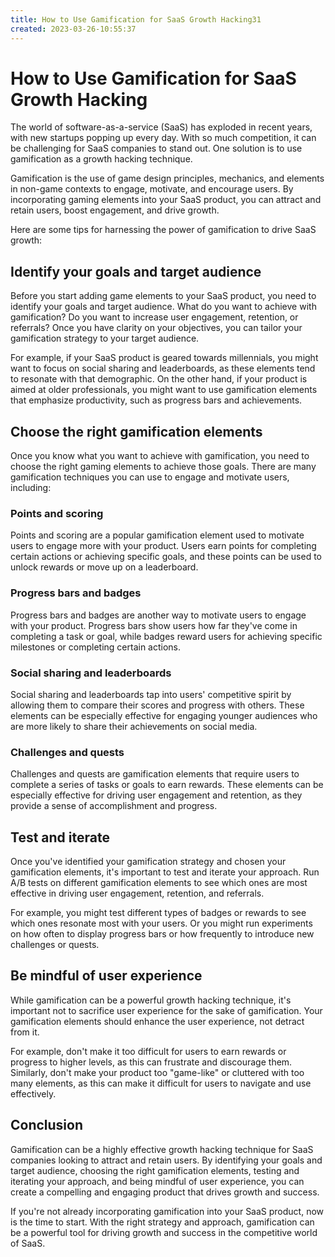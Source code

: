 ```yaml
---
title: How to Use Gamification for SaaS Growth Hacking31
created: 2023-03-26-10:55:37
---
```


# How to Use Gamification for SaaS Growth Hacking

The world of software-as-a-service (SaaS) has exploded in recent years, with new startups popping up every day. With so much competition, it can be challenging for SaaS companies to stand out. One solution is to use gamification as a growth hacking technique.

Gamification is the use of game design principles, mechanics, and elements in non-game contexts to engage, motivate, and encourage users. By incorporating gaming elements into your SaaS product, you can attract and retain users, boost engagement, and drive growth.

Here are some tips for harnessing the power of gamification to drive SaaS growth:

## Identify your goals and target audience

Before you start adding game elements to your SaaS product, you need to identify your goals and target audience. What do you want to achieve with gamification? Do you want to increase user engagement, retention, or referrals? Once you have clarity on your objectives, you can tailor your gamification strategy to your target audience.

For example, if your SaaS product is geared towards millennials, you might want to focus on social sharing and leaderboards, as these elements tend to resonate with that demographic. On the other hand, if your product is aimed at older professionals, you might want to use gamification elements that emphasize productivity, such as progress bars and achievements.

## Choose the right gamification elements

Once you know what you want to achieve with gamification, you need to choose the right gaming elements to achieve those goals. There are many gamification techniques you can use to engage and motivate users, including:

### Points and scoring

Points and scoring are a popular gamification element used to motivate users to engage more with your product. Users earn points for completing certain actions or achieving specific goals, and these points can be used to unlock rewards or move up on a leaderboard.

### Progress bars and badges

Progress bars and badges are another way to motivate users to engage with your product. Progress bars show users how far they've come in completing a task or goal, while badges reward users for achieving specific milestones or completing certain actions.

### Social sharing and leaderboards

Social sharing and leaderboards tap into users' competitive spirit by allowing them to compare their scores and progress with others. These elements can be especially effective for engaging younger audiences who are more likely to share their achievements on social media.

### Challenges and quests

Challenges and quests are gamification elements that require users to complete a series of tasks or goals to earn rewards. These elements can be especially effective for driving user engagement and retention, as they provide a sense of accomplishment and progress.

## Test and iterate

Once you've identified your gamification strategy and chosen your gamification elements, it's important to test and iterate your approach. Run A/B tests on different gamification elements to see which ones are most effective in driving user engagement, retention, and referrals.

For example, you might test different types of badges or rewards to see which ones resonate most with your users. Or you might run experiments on how often to display progress bars or how frequently to introduce new challenges or quests.

## Be mindful of user experience

While gamification can be a powerful growth hacking technique, it's important not to sacrifice user experience for the sake of gamification. Your gamification elements should enhance the user experience, not detract from it.

For example, don't make it too difficult for users to earn rewards or progress to higher levels, as this can frustrate and discourage them. Similarly, don't make your product too "game-like" or cluttered with too many elements, as this can make it difficult for users to navigate and use effectively.

## Conclusion

Gamification can be a highly effective growth hacking technique for SaaS companies looking to attract and retain users. By identifying your goals and target audience, choosing the right gamification elements, testing and iterating your approach, and being mindful of user experience, you can create a compelling and engaging product that drives growth and success.

If you're not already incorporating gamification into your SaaS product, now is the time to start. With the right strategy and approach, gamification can be a powerful tool for driving growth and success in the competitive world of SaaS.
